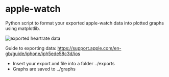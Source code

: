 # apple-watch

Python script to format your exported apple-watch data into plotted graphs using matplotlib.

![exported heartrate data](https://media.discordapp.net/attachments/913872498829975573/1115978324297142342/image.png?width=908&height=337)

Guide to exporting data: https://support.apple.com/en-gb/guide/iphone/iph5ede58c3d/ios

- Insert your export.xml file into a folder ../exports
- Graphs are saved to ../graphs
